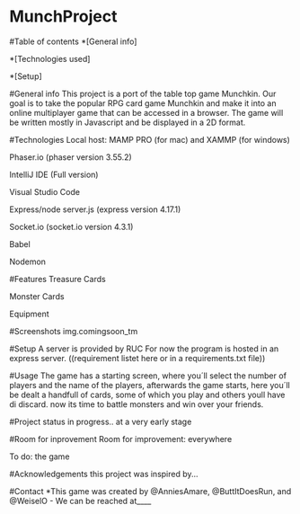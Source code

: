 # MunchProject
#Table of contents
*[General info]

*[Technologies used]

*[Setup]

#General info
This project is a port of the table top game Munchkin.
Our goal is to take the popular RPG card game Munchkin and make it into an online multiplayer game that can be accessed in a browser. 
The game will be written mostly in Javascript and be displayed in a 2D format.

#Technologies
Local host: MAMP PRO (for mac) and XAMMP (for windows)

Phaser.io (phaser version 3.55.2)

IntelliJ IDE (Full version)

Visual Studio Code 

Express/node server.js (express version 4.17.1)

Socket.io (socket.io version 4.3.1)

Babel

Nodemon

#Features
Treasure Cards

Monster Cards

Equipment

#Screenshots
img.comingsoon_tm

#Setup
A server is provided by RUC
For now the program is hosted in an express server.
((requirement listet here or in a requirements.txt file))

#Usage
The game has a starting screen, where you´ll select the number of players and the name of the players,
afterwards the game starts, here you´ll be dealt a handfull of cards, some of which you play and others youll have di discard. 
now its time to battle monsters and win over your friends. 

#Project status
in progress.. at a very early stage

#Room for inprovement 
Room for improvement: everywhere

To do: the game

#Acknowledgements
this project was inspired by...

#Contact
*This game was created by @AnniesAmare, @ButtItDoesRun, and @WeiselO - We can be reached at____
